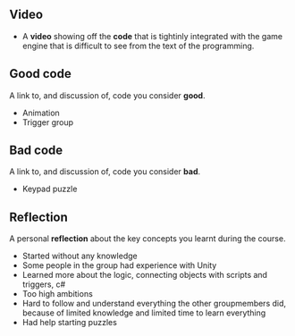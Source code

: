 ## Video
* A **video** showing off the **code** that is tightinly integrated with the game engine that is difficult to see from the text of the programming.

## Good code
A link to, and discussion of, code you consider **good**.
- Animation
- Trigger group

## Bad code
A link to, and discussion of, code you consider **bad**.
- Keypad puzzle

## Reflection
A personal **reflection** about the key concepts you learnt during the course.
- Started without any knowledge
- Some people in the group had experience with Unity
- Learned more about the logic, connecting objects with scripts and triggers, c#
- Too high ambitions
- Hard to follow and understand everything the other groupmembers did, because of limited knowledge and limited time to learn everything
- Had help starting puzzles

